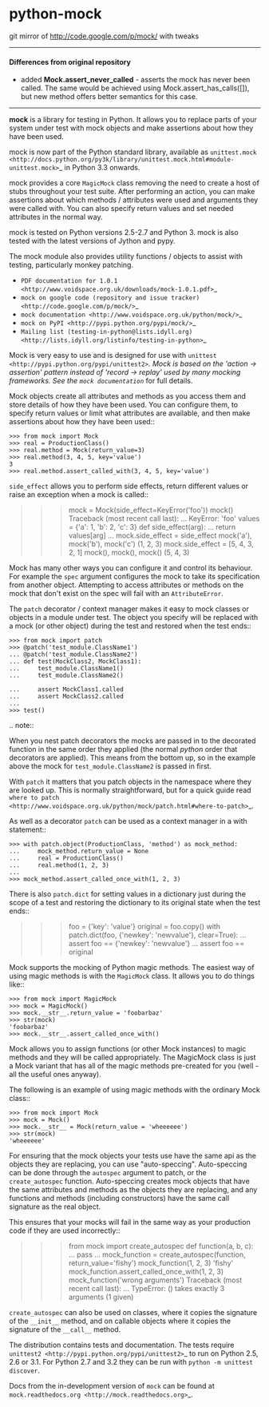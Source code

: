 python-mock
===========

git mirror of http://code.google.com/p/mock/ with tweaks

___

#### Differences from original repository

- added **Mock.assert_never_called** - asserts the mock has never been called. The same would be achieved using Mock.assert_has_calls([]), but new method offers better semantics for this case.

___

**mock** is a library for testing in Python. It allows you to replace parts of
your system under test with mock objects and make assertions about how they
have been used.

mock is now part of the Python standard library, available as `unittest.mock
<http://docs.python.org/py3k/library/unittest.mock.html#module-unittest.mock>`_
in Python 3.3 onwards.

mock provides a core `MagicMock` class removing the need to create a host of
stubs throughout your test suite. After performing an action, you can make
assertions about which methods / attributes were used and arguments they were
called with. You can also specify return values and set needed attributes in
the normal way.

mock is tested on Python versions 2.5-2.7 and Python 3. mock is also tested
with the latest versions of Jython and pypy.

The mock module also provides utility functions / objects to assist with
testing, particularly monkey patching.

* `PDF documentation for 1.0.1
  <http://www.voidspace.org.uk/downloads/mock-1.0.1.pdf>`_
* `mock on google code (repository and issue tracker)
  <http://code.google.com/p/mock/>`_
* `mock documentation
  <http://www.voidspace.org.uk/python/mock/>`_
* `mock on PyPI <http://pypi.python.org/pypi/mock/>`_
* `Mailing list (testing-in-python@lists.idyll.org)
  <http://lists.idyll.org/listinfo/testing-in-python>`_

Mock is very easy to use and is designed for use with
`unittest <http://pypi.python.org/pypi/unittest2>`_. Mock is based on
the 'action -> assertion' pattern instead of 'record -> replay' used by many
mocking frameworks. See the `mock documentation`_ for full details.

Mock objects create all attributes and methods as you access them and store
details of how they have been used. You can configure them, to specify return
values or limit what attributes are available, and then make assertions about
how they have been used::

    >>> from mock import Mock
    >>> real = ProductionClass()
    >>> real.method = Mock(return_value=3)
    >>> real.method(3, 4, 5, key='value')
    3
    >>> real.method.assert_called_with(3, 4, 5, key='value')

`side_effect` allows you to perform side effects, return different values or
raise an exception when a mock is called::

   >>> mock = Mock(side_effect=KeyError('foo'))
   >>> mock()
   Traceback (most recent call last):
    ...
   KeyError: 'foo'
   >>> values = {'a': 1, 'b': 2, 'c': 3}
   >>> def side_effect(arg):
   ...     return values[arg]
   ...
   >>> mock.side_effect = side_effect
   >>> mock('a'), mock('b'), mock('c')
   (1, 2, 3)
   >>> mock.side_effect = [5, 4, 3, 2, 1]
   >>> mock(), mock(), mock()
   (5, 4, 3)

Mock has many other ways you can configure it and control its behaviour. For
example the `spec` argument configures the mock to take its specification from
another object. Attempting to access attributes or methods on the mock that
don't exist on the spec will fail with an `AttributeError`.

The `patch` decorator / context manager makes it easy to mock classes or
objects in a module under test. The object you specify will be replaced with a
mock (or other object) during the test and restored when the test ends::

    >>> from mock import patch
    >>> @patch('test_module.ClassName1')
    ... @patch('test_module.ClassName2')
    ... def test(MockClass2, MockClass1):
    ...     test_module.ClassName1()
    ...     test_module.ClassName2()

    ...     assert MockClass1.called
    ...     assert MockClass2.called
    ...
    >>> test()

.. note::

   When you nest patch decorators the mocks are passed in to the decorated
   function in the same order they applied (the normal *python* order that
   decorators are applied). This means from the bottom up, so in the example
   above the mock for `test_module.ClassName2` is passed in first.

   With `patch` it matters that you patch objects in the namespace where they
   are looked up. This is normally straightforward, but for a quick guide
   read `where to patch
   <http://www.voidspace.org.uk/python/mock/patch.html#where-to-patch>`_.

As well as a decorator `patch` can be used as a context manager in a with
statement::

    >>> with patch.object(ProductionClass, 'method') as mock_method:
    ...     mock_method.return_value = None
    ...     real = ProductionClass()
    ...     real.method(1, 2, 3)
    ...
    >>> mock_method.assert_called_once_with(1, 2, 3)

There is also `patch.dict` for setting values in a dictionary just during the
scope of a test and restoring the dictionary to its original state when the
test ends::

   >>> foo = {'key': 'value'}
   >>> original = foo.copy()
   >>> with patch.dict(foo, {'newkey': 'newvalue'}, clear=True):
   ...     assert foo == {'newkey': 'newvalue'}
   ...
   >>> assert foo == original

Mock supports the mocking of Python magic methods. The easiest way of
using magic methods is with the `MagicMock` class. It allows you to do
things like::

    >>> from mock import MagicMock
    >>> mock = MagicMock()
    >>> mock.__str__.return_value = 'foobarbaz'
    >>> str(mock)
    'foobarbaz'
    >>> mock.__str__.assert_called_once_with()

Mock allows you to assign functions (or other Mock instances) to magic methods
and they will be called appropriately. The MagicMock class is just a Mock
variant that has all of the magic methods pre-created for you (well - all the
useful ones anyway).

The following is an example of using magic methods with the ordinary Mock
class::

    >>> from mock import Mock
    >>> mock = Mock()
    >>> mock.__str__ = Mock(return_value = 'wheeeeee')
    >>> str(mock)
    'wheeeeee'

For ensuring that the mock objects your tests use have the same api as the
objects they are replacing, you can use "auto-speccing". Auto-speccing can
be done through the `autospec` argument to patch, or the `create_autospec`
function. Auto-speccing creates mock objects that have the same attributes
and methods as the objects they are replacing, and any functions and methods
(including constructors) have the same call signature as the real object.

This ensures that your mocks will fail in the same way as your production
code if they are used incorrectly::

   >>> from mock import create_autospec
   >>> def function(a, b, c):
   ...     pass
   ...
   >>> mock_function = create_autospec(function, return_value='fishy')
   >>> mock_function(1, 2, 3)
   'fishy'
   >>> mock_function.assert_called_once_with(1, 2, 3)
   >>> mock_function('wrong arguments')
   Traceback (most recent call last):
    ...
   TypeError: <lambda>() takes exactly 3 arguments (1 given)

`create_autospec` can also be used on classes, where it copies the signature of
the `__init__` method, and on callable objects where it copies the signature of
the `__call__` method.

The distribution contains tests and documentation. The tests require
`unittest2 <http://pypi.python.org/pypi/unittest2>`_ to run on Python 2.5, 2.6
or 3.1. For Python 2.7 and 3.2 they can be run with
`python -m unittest discover`.

Docs from the in-development version of `mock` can be found at
`mock.readthedocs.org <http://mock.readthedocs.org>`_.
